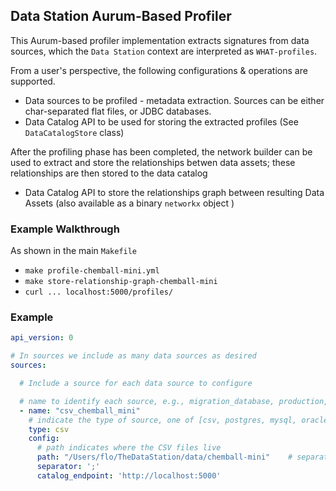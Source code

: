 ## Data Station Aurum-Based Profiler

This Aurum-based profiler implementation extracts signatures from data sources,
which the `Data Station` context are interpreted as `WHAT-profiles`.

From a user's perspective, the following configurations & operations are supported.
* Data sources to be profiled - metadata extraction. Sources can be either char-separated flat files, or JDBC databases.
* Data Catalog API to be used for storing the extracted profiles (See `DataCatalogStore` class)
  
After the profiling phase has been completed, the network builder can be used to extract and store the relationships betwen data assets;
these relationships are then stored to the data catalog

* Data Catalog API to store the relationships graph between resulting Data Assets (also available as a binary `networkx` object )

### Example Walkthrough
As shown in the main `Makefile`

* `make profile-chemball-mini.yml`
* `make store-relationship-graph-chemball-mini`
* `curl ... localhost:5000/profiles/`

### Example
```yaml
api_version: 0

# In sources we include as many data sources as desired
sources:

  # Include a source for each data source to configure

  # name to identify each source, e.g., migration_database, production, lake, etc.
  - name: "csv_chemball_mini"
    # indicate the type of source, one of [csv, postgres, mysql, oracle10g, oracle11g]
    type: csv
    config:
      # path indicates where the CSV files live
      path: "/Users/flo/TheDataStation/data/chemball-mini"    # separator used in the CSV files
      separator: ';'
      catalog_endpoint: 'http://localhost:5000'
```
